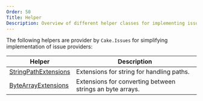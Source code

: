 ```yaml
---
Order: 50
Title: Helper
Description: Overview of different helper classes for implementing issue providers.
---
```

The following helpers are provider by `Cake.Issues` for simplifying implementation of issue providers:

| Helper                   | Description                                                                    |
|--------------------------|--------------------------------------------------------------------------------|
| [StringPathExtensions]   | Extensions for string for handling paths.                                      |
| [ByteArrayExtensions]    | Extensions for converting between strings an byte arrays.                      |

[StringPathExtensions]: ../../../api/Cake.Issues/StringPathExtensions/
[ByteArrayExtensions]: ../../../api/Cake.Issues/ByteArrayExtensions/